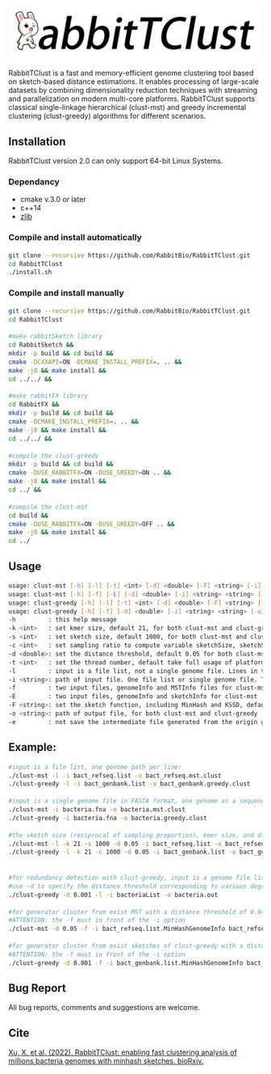 ![RabbitTClust](rabbittclust.png)

RabbitTClust is a fast and memory-efficient genome clustering tool based on sketch-based distance estimations.
It enables processing of large-scale datasets by combining dimensionality reduction techniques with streaming and parallelization on modern multi-core platforms.
RabbitTClust supports classical single-linkage hierarchical (clust-mst) and greedy incremental clustering (clust-greedy) algorithms for different scenarios. 

## Installation
RabbitTClust version 2.0 can only support 64-bit Linux Systems.

### Dependancy
* cmake v.3.0 or later
* c++14
* [zlib](https://zlib.net/)

### Compile and install automatically
```bash
git clone --recursive https://github.com/RabbitBio/RabbitTClust.git
cd RabbitTClust
./install.sh
```

### Compile and install manually 
```bash
git clone --recursive https://github.com/RabbitBio/RabbitTClust.git
cd RabbitTClust

#make rabbitSketch library
cd RabbitSketch &&
mkdir -p build && cd build &&
cmake -DCXXAPI=ON -DCMAKE_INSTALL_PREFIX=. .. &&
make -j8 && make install &&
cd ../../ &&

#make rabbitFX library
cd RabbitFX && 
mkdir -p build && cd build &&
cmake -DCMAKE_INSTALL_PREFIX=. .. &&
make -j8 && make install && 
cd ../../ &&

#compile the clust-greedy
mkdir -p build && cd build &&
cmake -DUSE_RABBITFX=ON -DUSE_GREEDY=ON .. && 
make -j8 && make install &&
cd ../ &&

#compile the clust-mst
cd build &&
cmake -DUSE_RABBITFX=ON -DUSE_GREEDY=OFF .. &&
make -j8 && make install &&
cd ../ 
```

## Usage
```bash
usage: clust-mst [-h] [-l] [-t] <int> [-d] <double> [-F] <string> [-i] <string> [-o] <string>
usage: clust-mst [-h] [-f] [-E] [-d] <double> [-i] <string> <string> [-o] <string>
usage: clust-greedy [-h] [-l] [-t] <int> [-d] <double> [-F] <string> [-i] <string> [-o] <string>
usage: clust-greedy [-h] [-f] [-d] <double> [-i] <string> <string> [-o] <string>
-h         : this help message
-k <int>   : set kmer size, default 21, for both clust-mst and clust-greedy
-s <int>   : set sketch size, default 1000, for both clust-mst and clust-greedy
-c <int>   : set sampling ratio to compute variable sketchSize, sketchSize = genomeSize/samplingRatio, only support with MinHash sketch function, for clust-greedy
-d <double>: set the distance threshold, default 0.05 for both clust-mst and clust-greedy
-t <int>   : set the thread number, default take full usage of platform cores number, for both clust-mst and clust-greedy
-l         : input is a file list, not a single genome file. Lines in the input file list specify paths to genome files, one per line, for both clust-mst and clust-greedy
-i <string>: path of input file. One file list or single genome file. Two input file with -f and -E option
-f         : two input files, genomeInfo and MSTInfo files for clust-mst; genomeInfo and sketchInfo files for clust-greedy 
-E         : two input files, genomeInfo and sketchInfo for clust-mst
-F <string>: set the sketch function, including MinHash and KSSD, default MinHash, for both clust-mst and clust-greedy
-o <string>: path of output file, for both clust-mst and clust-greedy
-e         : not save the intermediate file generated from the origin genome file, such as the GenomeInfo, MSTInfo, and SketchInfo files, for both clust-mst and clust-greedy

```

## Example:
```bash
#input is a file list, one genome path per line:
./clust-mst -l -i bact_refseq.list -o bact_refseq.mst.clust
./clust-greedy -l -i bact_genbank.list -o bact_genbank.greedy.clust

#input is a single genome file in FASTA format, one genome as a sequence:
./clust-mst -i bacteria.fna -o bacteria.mst.clust
./clust-greedy -i bacteria.fna -o bacteria.greedy.clust

#the sketch size (reciprocal of sampling proportion), kmer size, and distance threshold can be specified by -s (-c), -k, and -d options.
./clust-mst -l -k 21 -s 1000 -d 0.05 -i bact_refseq.list -o bact_refseq.mst.clust
./clust-greedy -l -k 21 -c 1000 -d 0.05 -i bact_genbank.list -o bact_genbank.greedy.clust


#for redundancy detection with clust-greedy, input is a genome file list:
#use -d to specify the distance threshold corresponding to various degrees of redundancy.
./clust-greedy -d 0.001 -l -i bacteriaList -o bacteria.out

#for generator cluster from exist MST with a distance threshold of 0.045:
#ATTENTION: the -f must in front of the -i option
./clust-mst -d 0.05 -f -i bact_refseq.list.MinHashGenomeInfo bact_refseq.list.MinHashMSTInfo -o bact_refseq.mst.d.045.clust

#for generator cluster from exist sketches of clust-greedy with a distance threshold of 0.001:
#ATTENTION: the -f must in front of the -i option
./clust-greedy -d 0.001 -f -i bact_genbank.list.MinHashGenomeInfo bact_genbank.list.MinHashSketchInfo -o bact_genbank.greedy.d.001.clust

```

## Bug Report
All bug reports, comments and suggestions are welcome.

## Cite
[Xu, X. et al. (2022). RabbitTClust: enabling fast clustering analysis of
millions bacteria genomes with minhash sketches. bioRxiv.](https://doi.org/10.1101/2022.10.13.512052)
